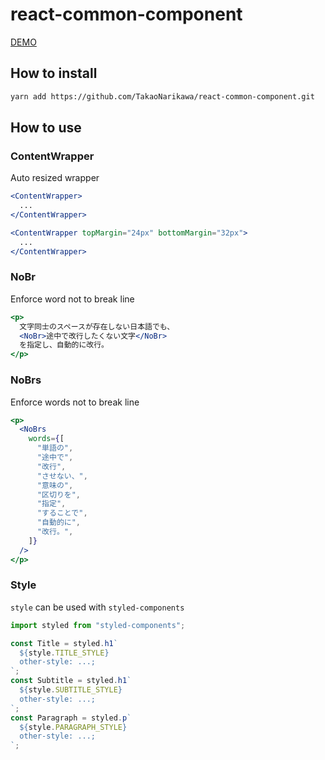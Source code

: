 # react-common-component

[DEMO](https://react-common-component.netlify.app/)

## How to install

```sh
yarn add https://github.com/TakaoNarikawa/react-common-component.git
```

## How to use

### ContentWrapper

Auto resized wrapper

```jsx
<ContentWrapper>
  ...
</ContentWrapper>
```

```jsx
<ContentWrapper topMargin="24px" bottomMargin="32px">
  ...
</ContentWrapper>
```

### NoBr

Enforce word not to break line

```jsx
<p>
  文字同士のスペースが存在しない日本語でも、
  <NoBr>途中で改行したくない文字</NoBr>
  を指定し、自動的に改行。
</p>
```

### NoBrs

Enforce words not to break line

```jsx
<p>
  <NoBrs
    words={[
      "単語の",
      "途中で",
      "改行",
      "させない、",
      "意味の",
      "区切りを",
      "指定",
      "することで",
      "自動的に",
      "改行。",
    ]}
  />
</p>
```

### Style

`style` can be used with `styled-components`

```jsx
import styled from "styled-components";

const Title = styled.h1`
  ${style.TITLE_STYLE}
  other-style: ...;
`;
const Subtitle = styled.h1`
  ${style.SUBTITLE_STYLE}
  other-style: ...;
`;
const Paragraph = styled.p`
  ${style.PARAGRAPH_STYLE}
  other-style: ...;
`;
```
